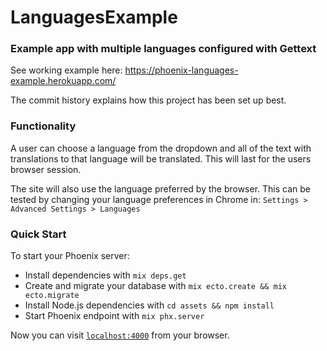 # LanguagesExample

### Example app with multiple languages configured with Gettext

See working example here: https://phoenix-languages-example.herokuapp.com/

The commit history explains how this project has been set up best.

### Functionality

A user can choose a language from the dropdown and all of the text with translations to that language will be translated.
This will last for the users browser session.

The site will also use the language preferred by the browser.
This can be tested by changing your language preferences in Chrome in:
`Settings > Advanced Settings > Languages`

### Quick Start

To start your Phoenix server:

  * Install dependencies with `mix deps.get`
  * Create and migrate your database with `mix ecto.create && mix ecto.migrate`
  * Install Node.js dependencies with `cd assets && npm install`
  * Start Phoenix endpoint with `mix phx.server`

Now you can visit [`localhost:4000`](http://localhost:4000) from your browser.

